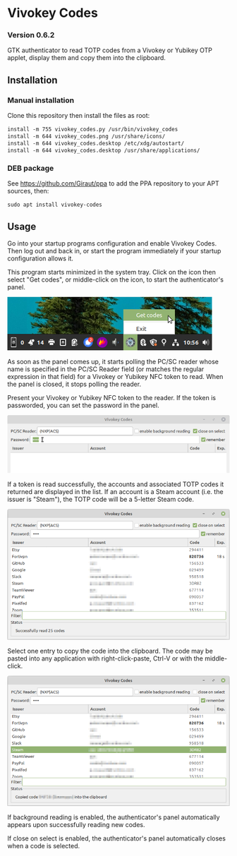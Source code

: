 # Vivokey Codes
### Version 0.6.2

GTK authenticator to read TOTP codes from a Vivokey or Yubikey OTP applet,
display them and copy them into the clipboard.



## Installation

### Manual installation

Clone this repository then install the files as root:

```
install -m 755 vivokey_codes.py /usr/bin/vivokey_codes
install -m 644 vivokey_codes.png /usr/share/icons/
install -m 644 vivokey_codes.desktop /etc/xdg/autostart/
install -m 644 vivokey_codes.desktop /usr/share/applications/
```

### DEB package


See https://github.com/Giraut/ppa to add the PPA repository to your APT sources, then:

```
sudo apt install vivokey-codes
```



## Usage

Go into your startup programs configuration and enable Vivokey Codes. Then log out and back in, or start the program immediately if your startup configuration allows it.

This program starts minimized in the system tray. Click on the icon then select "Get codes", or middle-click on the icon, to start the authenticator's panel.

![Tray menu](screenshots/tray_menu.png)

As soon as the panel comes up, it starts polling the PC/SC reader whose name is specified in the PC/SC Reader field (or matches the regular expression in that field) for a Vivokey or Yubikey NFC token to read. When the panel is closed, it stops polling the reader.

Present your Vivokey or Yubikey NFC token to the reader. If the token is passworded, you can set the password in the panel.

![Password field](screenshots/password_field.png)

If a token is read successfully, the accounts and associated TOTP codes it returned are displayed in the list. If an account is a Steam account (i.e. the issuer is "Steam"), the TOTP code will be a 5-letter Steam code.

![Read totp codes](screenshots/read_totp_codes.png)

Select one entry to copy the code into the clipboard. The code may be pasted into any application with right-click-paste, Ctrl-V or with the middle-click.

![Code copied into clipboard](screenshots/code_copied_into_clipboard.png)

If background reading is enabled, the authenticator's panel automatically appears upon successfully reading new codes.

If close on select is enabled, the authenticator's panel automatically closes when a code is selected.
